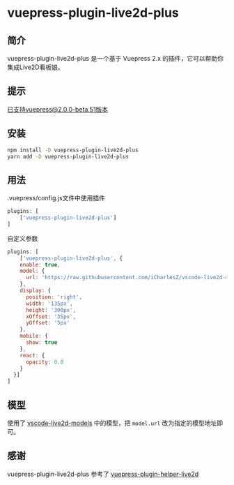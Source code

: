 # vuepress-plugin-live2d-plus

## 简介

vuepress-plugin-live2d-plus 是一个基于 Vuepress 2.x 的插件，它可以帮助你集成Live2D看板娘。

## 提示
已支持vuepress@2.0.0-beta.51版本

## 安装

```bash
npm install -D vuepress-plugin-live2d-plus
yarn add -D vuepress-plugin-live2d-plus
```


## 用法

.vuepress/config.js文件中使用插件

```js
plugins: [
	['vuepress-plugin-live2d-plus']
]
```

自定义参数

```js
plugins: [
	['vuepress-plugin-live2d-plus', {
    enable: true,
    model: {
      url: 'https://raw.githubusercontent.com/iCharlesZ/vscode-live2d-models/master/model-library/hibiki/hibiki.model.json'
    },
    display: {
      position: 'right',
      width: '135px',
      height: '300px',
      xOffset: '35px',
      yOffset: '5px'
    },
    mobile: {
      show: true
    },
    react: {
      opacity: 0.8
    }
  }]
]
```


## 模型
使用了 [vscode-live2d-models](https://github.com/iCharlesZ/vscode-live2d-models#url) 中的模型，把 `model.url` 改为指定的模型地址即可。


## 感谢
vuepress-plugin-live2d-plus 参考了 [vuepress-plugin-helper-live2d](https://github.com/JoeyBling/vuepress-plugin-helper-live2d)

